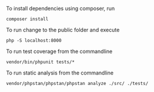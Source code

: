 
To install dependencies using composer, run

`composer install`

To run change to the public folder and execute

`php -S localhost:8000`

To run test coverage from the commandline

`vendor/bin/phpunit tests/*`

To run static analysis from the commandline

`vendor/phpstan/phpstan/phpstan analyze ./src/ ./tests/`